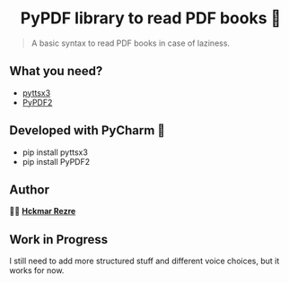 <h1 align="center">PyPDF library to read PDF books 🤖</h1>

> A basic syntax to read PDF books in case of laziness.

## What you need?
- [pyttsx3](https://pypi.org/project/pyttsx3/)
- [PyPDF2](https://pypi.org/project/PyPDF2/)

## Developed with PyCharm 🐍
- pip install pyttsx3
- pip install PyPDF2

## Author

👩‍💻 [**Hckmar Rezre**](https://about.me/terediaz)

## Work in Progress

I still need to add more structured stuff and different voice choices, but it works for now.